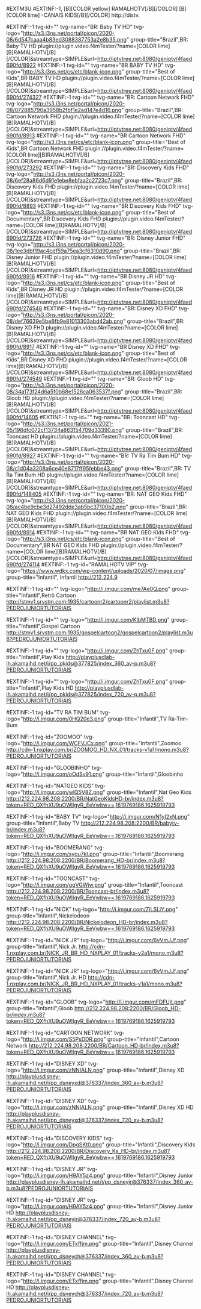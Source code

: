 
#EXTM3U
#EXTINF:-1, [B][COLOR  yellow] RAMALHOTV[/B][/COLOR]  [B][COLOR lime] -CANAIS  KIDS[/B][/COLOR]
http://distv.


#EXTINF:-1 tvg-id="" tvg-name="BR: Baby TV HD" tvg-logo="http://s3.i3ns.net/portal/picon/2020-08/6d547caaa4b83ed3088387753a2e8b35.png" group-title="Brazil",BR: Baby TV HD
plugin://plugin.video.f4mTester/?name=[COLOR lime][B]RAMALHOTV[/B][/COLOR]&streamtype=SIMPLE&amp;url=http://iptvtree.net:8080/geniptv/4faed690fd/8922
#EXTINF:-1 tvg-id="" tvg-name="BR BABY TV HD" tvg-logo="http://s3.i3ns.net/cs/etc/blank-icon.png" group-title="Best of Kids",BR BABY TV HD
plugin://plugin.video.f4mTester/?name=[COLOR lime][B]RAMALHOTV[/B][/COLOR]&streamtype=SIMPLE&amp;url=http://iptvtree.net:8080/geniptv/4faed690fd/274327
#EXTINF:-1 tvg-id="" tvg-name="BR: Cartoon Network FHD" tvg-logo="http://s3.i3ns.net/portal/picon/2020-08/072885790a3958b2fbf1e2ad147e4d16.png" group-title="Brazil",BR: Cartoon Network FHD
plugin://plugin.video.f4mTester/?name=[COLOR lime][B]RAMALHOTV[/B][/COLOR]&streamtype=SIMPLE&amp;url=http://iptvtree.net:8080/geniptv/4faed690fd/8913
#EXTINF:-1 tvg-id="" tvg-name="BR Cartoon Network FHD" tvg-logo="http://s3.i3ns.net/cs/etc/blank-icon.png" group-title="Best of Kids",BR Cartoon Network FHD
plugin://plugin.video.f4mTester/?name=[COLOR lime][B]RAMALHOTV[/B][/COLOR]&streamtype=SIMPLE&amp;url=http://iptvtree.net:8080/geniptv/4faed690fd/273292
#EXTINF:-1 tvg-id="" tvg-name="BR: Discovery Kids FHD" tvg-logo="http://s3.i3ns.net/portal/picon/2020-08/6ef28a86d6d91e1ebe8ebfaa2c2723c7.png" group-title="Brazil",BR: Discovery Kids FHD
plugin://plugin.video.f4mTester/?name=[COLOR lime][B]RAMALHOTV[/B][/COLOR]&streamtype=SIMPLE&amp;url=http://iptvtree.net:8080/geniptv/4faed690fd/8893
#EXTINF:-1 tvg-id="" tvg-name="BR Discovery Kids FHD" tvg-logo="http://s3.i3ns.net/cs/etc/blank-icon.png" group-title="Best of Documentary",BR Discovery Kids FHD
plugin://plugin.video.f4mTester/?name=[COLOR lime][B]RAMALHOTV[/B][/COLOR]&streamtype=SIMPLE&amp;url=http://iptvtree.net:8080/geniptv/4faed690fd/273726
#EXTINF:-1 tvg-id="" tvg-name="BR: Disney Junior FHD" tvg-logo="http://s3.i3ns.net/portal/picon/2020-08/1ee3dbf19ac4cdf59a75ea3cf6310d90.png" group-title="Brazil",BR: Disney Junior FHD
plugin://plugin.video.f4mTester/?name=[COLOR lime][B]RAMALHOTV[/B][/COLOR]&streamtype=SIMPLE&amp;url=http://iptvtree.net:8080/geniptv/4faed690fd/8916
#EXTINF:-1 tvg-id="" tvg-name="BR Disney JR HD" tvg-logo="http://s3.i3ns.net/cs/etc/blank-icon.png" group-title="Best of Kids",BR Disney JR HD
plugin://plugin.video.f4mTester/?name=[COLOR lime][B]RAMALHOTV[/B][/COLOR]&streamtype=SIMPLE&amp;url=http://iptvtree.net:8080/geniptv/4faed690fd/274548
#EXTINF:-1 tvg-id="" tvg-name="BR: Disney XD FHD" tvg-logo="http://s3.i3ns.net/portal/picon/2020-08/def76639e5be8fb9e81013303abd42ab.png" group-title="Brazil",BR: Disney XD FHD
plugin://plugin.video.f4mTester/?name=[COLOR lime][B]RAMALHOTV[/B][/COLOR]&streamtype=SIMPLE&amp;url=http://iptvtree.net:8080/geniptv/4faed690fd/8917
#EXTINF:-1 tvg-id="" tvg-name="BR Disney XD FHD" tvg-logo="http://s3.i3ns.net/cs/etc/blank-icon.png" group-title="Best of Kids",BR Disney XD FHD
plugin://plugin.video.f4mTester/?name=[COLOR lime][B]RAMALHOTV[/B][/COLOR]&streamtype=SIMPLE&amp;url=http://iptvtree.net:8080/geniptv/4faed690fd/274549
#EXTINF:-1 tvg-id="" tvg-name="BR: Gloob HD" tvg-logo="http://s3.i3ns.net/portal/picon/2020-08/34a173f24d6a5f0b68e1526ca063537f.png" group-title="Brazil",BR: Gloob HD
plugin://plugin.video.f4mTester/?name=[COLOR lime][B]RAMALHOTV[/B][/COLOR]&streamtype=SIMPLE&amp;url=http://iptvtree.net:8080/geniptv/4faed690fd/14605
#EXTINF:-1 tvg-id="" tvg-name="BR: Tooncast HD" tvg-logo="http://s3.i3ns.net/portal/picon/2021-05/196dfc072cf13734a863154709d33390.png" group-title="Brazil",BR: Tooncast HD
plugin://plugin.video.f4mTester/?name=[COLOR lime][B]RAMALHOTV[/B][/COLOR]&streamtype=SIMPLE&amp;url=http://iptvtree.net:8080/geniptv/4faed690fd/8927
#EXTINF:-1 tvg-id="" tvg-name="BR: TV Ra Tim Bum HD" tvg-logo="http://s3.i3ns.net/portal/picon/2020-08/c1d04a3208a6ce40e8717ff95febbe43.png" group-title="Brazil",BR: TV Ra Tim Bum HD
plugin://plugin.video.f4mTester/?name=[COLOR lime][B]RAMALHOTV[/B][/COLOR]&streamtype=SIMPLE&amp;url=http://iptvtree.net:8080/geniptv/4faed690fd/148405
#EXTINF:-1 tvg-id="" tvg-name="BR: NAT GEO Kids FHD" tvg-logo="http://s3.i3ns.net/portal/picon/2020-08/ac4be9cbe3d27492dde3ab5bc37100b2.png" group-title="Brazil",BR: NAT GEO Kids FHD
plugin://plugin.video.f4mTester/?name=[COLOR lime][B]RAMALHOTV[/B][/COLOR]&streamtype=SIMPLE&amp;url=http://iptvtree.net:8080/geniptv/4faed690fd/8914
#EXTINF:-1 tvg-id="" tvg-name="BR NAT GEO Kids FHD" tvg-logo="http://s3.i3ns.net/cs/etc/blank-icon.png" group-title="Best of Documentary",BR NAT GEO Kids FHD
plugin://plugin.video.f4mTester/?name=[COLOR lime][B]RAMALHOTV[/B][/COLOR]&streamtype=SIMPLE&amp;url=http://iptvtree.net:8080/geniptv/4faed690fd/274114
#EXTINF:-1 tvg-id="RAMALHOTV VIP" tvg-logo="https://www.wdkx.com/wp-content/uploads/2020/07/image.png" group-title="Infantil", Infantil
http://212.224.9 

#EXTINF:-1 tvg-id="" tvg-logo="http://i.imgur.com/me7Ae0Q.png" group-title="Infantil",Retrô Cartoon
http://stmv1.srvstm.com:1935/cartoonr2/cartoonr2/playlist.m3u8?PEDROJUNIORTUTORIAIS

#EXTINF:-1 tvg-id="" tvg-logo="http://i.imgur.com/KlbMTBD.png" group-title="Infantil",Gospel Cartoon
http://stmv1.srvstm.com:1935/gospelcartoon2/gospelcartoon2/playlist.m3u8?PEDROJUNIORTUTORIAIS

#EXTINF:-1 tvg-id="" tvg-logo="http://i.imgur.com/ZhTxu0F.png" group-title="Infantil",Play Kids
http://playplusdlab-lh.akamaihd.net/i/pp_pkids@377825/index_360_av-p.m3u8?PEDROJUNIORTUTORIAIS

#EXTINF:-1 tvg-id="" tvg-logo="http://i.imgur.com/ZhTxu0F.png" group-title="Infantil",Play Kids HD
http://playplusdlab-lh.akamaihd.net/i/pp_pkids@377825/index_720_av-p.m3u8?PEDROJUNIORTUTORIAIS

#EXTINF:-1 tvg-id="TV RA TIM BUM" tvg-logo="http://i.imgur.com/0HQ20e3.png" group-title="Infantil",TV Rá-Tim-Bum

#EXTINF:-1 tvg-id="ZOOMOO" tvg-logo="http://i.imgur.com/WCFVJCx.png" group-title="Infantil",Zoomoo
http://cdn-1.nxplay.com.br/ZOOMOO_HD_NX_01/tracks-v1a1/mono.m3u8?PEDROJUNIORTUTORIAIS

#EXTINF:-1 tvg-id="GLOOBINHO" tvg-logo="http://i.imgur.com/oOdSv91.png" group-title="Infantil",Gloobinho

#EXTINF:-1 tvg-id="NATGEO KIDS" tvg-logo="http://i.imgur.com/wlQ5V8Z.png" group-title="Infantil",Nat Geo Kids
http://212.224.98.208:2200/BR/NatGeoKidsHD-br/index.m3u8?token=RED_QXfhXU9uOWlIgyR_EeVwbw==,1619769186.1625919793

#EXTINF:-1 tvg-id="BABY TV" tvg-logo="http://i.imgur.com/N1yI2xN.png" group-title="Infantil",Baby TV
http://212.224.98.208:2200/BR/babytv-br/index.m3u8?token=RED_QXfhXU9uOWlIgyR_EeVwbw==,1619769186.1625919793

#EXTINF:-1 tvg-id="BOOMERANG" tvg-logo="http://i.imgur.com/syou7kI.png" group-title="Infantil",Boomerang
http://212.224.98.208:2200/BR/Boomerang_HD-br/index.m3u8?token=RED_QXfhXU9uOWlIgyR_EeVwbw==,1619769186.1625919793

#EXTINF:-1 tvg-id="TOONCAST" tvg-logo="http://i.imgur.com/ggVGWjw.png" group-title="Infantil",Tooncast
http://212.224.98.208:2200/BR/Tooncast-br/index.m3u8?token=RED_QXfhXU9uOWlIgyR_EeVwbw==,1619769186.1625919793

#EXTINF:-1 tvg-id="NICK" tvg-logo="http://i.imgur.com/ZjLSLiY.png" group-title="Infantil",Nickelodeon
http://212.224.98.208:2200/BR/Nickelodeon_HD-br/index.m3u8?token=RED_QXfhXU9uOWlIgyR_EeVwbw==,1619769186.1625919793

#EXTINF:-1 tvg-id="NICK JR" tvg-logo="http://i.imgur.com/6vVmJJf.png" group-title="Infantil",Nick Jr.
http://cdn-1.nxplay.com.br/NICK_JR_BR_HD_NXPLAY_01/tracks-v2a1/mono.m3u8?PEDROJUNIORTUTORIAIS

#EXTINF:-1 tvg-id="NICK JR" tvg-logo="http://i.imgur.com/6vVmJJf.png" group-title="Infantil",Nick Jr. HD
http://cdn-1.nxplay.com.br/NICK_JR_BR_HD_NXPLAY_01/tracks-v1a1/mono.m3u8?PEDROJUNIORTUTORIAIS

#EXTINF:-1 tvg-id="GLOOB" tvg-logo="http://i.imgur.com/mFDFUjt.png" group-title="Infantil",Gloob
http://212.224.98.208:2200/BR/Gloob_HD-br/index.m3u8?token=RED_QXfhXU9uOWlIgyR_EeVwbw==,1619769186.1625919793

#EXTINF:-1 tvg-id="CARTOON NETWORK" tvg-logo="http://i.imgur.com/S5PsDDR.png" group-title="Infantil",Cartoon Network
http://212.224.98.208:2200/BR/Cartoon_HD-br/index.m3u8?token=RED_QXfhXU9uOWlIgyR_EeVwbw==,1619769186.1625919793

#EXTINF:-1 tvg-id="DISNEY XD" tvg-logo="http://i.imgur.com/zNNIALN.png" group-title="Infantil",Disney XD
http://playplusdisney-lh.akamaihd.net/i/pp_dsneyxd@376337/index_360_av-b.m3u8?PEDROJUNIORTUTORIAIS

#EXTINF:-1 tvg-id="DISNEY XD" tvg-logo="http://i.imgur.com/zNNIALN.png" group-title="Infantil",Disney XD HD
http://playplusdisney-lh.akamaihd.net/i/pp_dsneyxd@376337/index_720_av-b.m3u8?PEDROJUNIORTUTORIAIS

#EXTINF:-1 tvg-id="DISCOVERY KIDS" tvg-logo="http://i.imgur.com/DpgSKt0.png" group-title="Infantil",Discovery Kids
http://212.224.98.208:2200/BR/Discovery_Ks_HD-br/index.m3u8?token=RED_QXfhXU9uOWlIgyR_EeVwbw==,1619769186.1625919793

#EXTINF:-1 tvg-id="DISNEY JR" tvg-logo="http://i.imgur.com/H9AY5z4.png" group-title="Infantil",Disney Junior
http://playplusdisney-lh.akamaihd.net/i/pp_dsneyjr@376337/index_360_av-b.m3u8?PEDROJUNIORTUTORIAIS

#EXTINF:-1 tvg-id="DISNEY JR" tvg-logo="http://i.imgur.com/H9AY5z4.png" group-title="Infantil",Disney Junior HD
http://playplusdisney-lh.akamaihd.net/i/pp_dsneyjr@376337/index_720_av-b.m3u8?PEDROJUNIORTUTORIAIS

#EXTINF:-1 tvg-id="DISNEY CHANNEL" tvg-logo="http://i.imgur.com/ETxffjm.png" group-title="Infantil",Disney Channel
http://playplusdisney-lh.akamaihd.net/i/pp_dsneych@376337/index_360_av-b.m3u8?PEDROJUNIORTUTORIAIS

#EXTINF:-1 tvg-id="DISNEY CHANNEL" tvg-logo="http://i.imgur.com/ETxffjm.png" group-title="Infantil",Disney Channel HD
http://playplusdisney-lh.akamaihd.net/i/pp_dsneych@376337/index_720_av-b.m3u8?PEDROJUNIORTUTORIAIS


